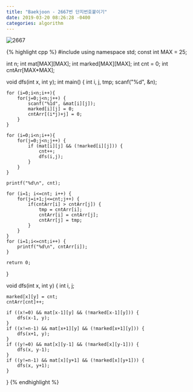 ```yaml
---
title: "Baekjoon - 2667번 단지번호붙이기"
date: 2019-03-20 08:26:28 -0400
categories: algorithm
---
```



![2667](https://user-images.githubusercontent.com/49894861/64417205-9d76db80-d0d3-11e9-8507-b9ba9695216a.png)




{% highlight cpp %}
#include <cstdio>
using namespace std;
const int MAX = 25;

int n;
int mat[MAX][MAX];
int marked[MAX][MAX];
int cnt = 0;
int cntArr[MAX*MAX];

void dfs(int x, int y);
int main() {
	int i, j, tmp;
	scanf("%d", &n);
	
	for (i=0;i<n;i++){
		for(j=0;j<n;j++) {
			scanf("%1d", &mat[i][j]);
			marked[i][j] = 0;
			cntArr[(i*j)+j] = 0;
		}
	}
	
	for (i=0;i<n;i++){
		for(j=0;j<n;j++) {
			if (mat[i][j] && (!marked[i][j])) {
				cnt++;
				dfs(i,j);
			}
		}
	}
	
	printf("%d\n", cnt);
	
	for (i=1; i<=cnt; i++) {
		for(j=i+1;j<=cnt;j++) {
			if(cntArr[i] > cntArr[j]) {
				tmp = cntArr[i];
				cntArr[i] = cntArr[j];
				cntArr[j] = tmp;
			}
		}
	}
	for (i=1;i<=cnt;i++) {
		printf("%d\n", cntArr[i]);
	}
	
	return 0;
}

void dfs(int x, int y) {
	int i, j;
	
	marked[x][y] = cnt;
	cntArr[cnt]++;
	
	if ((x!=0) && mat[x-1][y] && (!marked[x-1][y])) {
		dfs(x-1, y);
	}
	if ((x!=n-1) && mat[x+1][y] && (!marked[x+1][y])) {
		dfs(x+1, y);
	}
	if ((y!=0) && mat[x][y-1] && (!marked[x][y-1])) {
		dfs(x, y-1);
	}
	if ((y!=n-1) && mat[x][y+1] && (!marked[x][y+1])) {
		dfs(x, y+1);
	}
}
{% endhighlight %}
